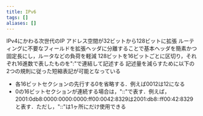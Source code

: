 ```yaml
---
title: IPv6
tags: []
aliases: []
---
```

IPv4にかわる次世代のIP
アドレス空間が32ビットから128ビットに拡張
ルーティングに不要なフィールドを拡張ヘッダに分離することで基本ヘッダを簡素かつ固定長にし，ルータなどの負荷を軽減
128ビットを16ビットごとに区切り，それぞれ16進数で表したものを":"で連結して記述する
記述量を減らすために以下の2つの規則に従った短縮表記が可能となっている
- 各16ビットセクションの先行する0を省略する．例えば0012は12になる
- 0の16ビットセクションが連続する場合は，"::"で表す．例えば，2001:0db8:0000:0000:0000:ff00:0042:8329は2001:db8::ff00:42:8329と表す．ただし，"::"は1ヶ所にだけ使用できる